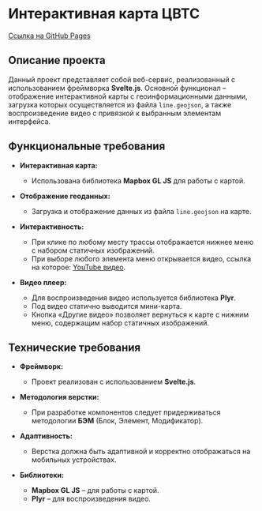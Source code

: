 # Интерактивная карта ЦВТС
[Ссылка на GitHub Pages](https://konstasya4.github.io/interactive-map/)

## Описание проекта

Данный проект представляет собой веб-сервис, реализованный с использованием фреймворка **Svelte.js**. Основной функционал – отображение интерактивной карты с геоинформационными данными, загрузка которых осуществляется из файла `line.geojson`, а также воспроизведение видео с привязкой к выбранным элементам интерфейса.

## Функциональные требования

- **Интерактивная карта:**  
  - Использована библиотека **Mapbox GL JS** для работы с картой.  
 
- **Отображение геоданных:**  
  - Загрузка и отображение данных из файла `line.geojson` на карте.
 
- **Интерактивность:**  
  - При клике по любому месту трассы отображается нижнее меню с набором статичных изображений.
  - При выборе любого элемента меню открывается видео, ссылка на которое: [YouTube видео](https://www.youtube.com/watch?v=i88lNMnpvEk).

- **Видео плеер:**  
  - Для воспроизведения видео используется библиотека **Plyr**.
  - Под видео статично выводится мини-карта.
  - Кнопка «Другие видео» позволяет вернуться к карте с нижним меню, содержащим набор статичных изображений.

## Технические требования

- **Фреймворк:**  
  - Проект реализован с использованием **Svelte.js**.

- **Методология верстки:**  
  - При разработке компонентов следует придерживаться методологии **БЭМ** (Блок, Элемент, Модификатор).

- **Адаптивность:**  
  - Верстка должна быть адаптивной и корректно отображаться на мобильных устройствах.

- **Библиотеки:**  
  - **Mapbox GL JS** – для работы с картой.
  - **Plyr** – для воспроизведения видео.
